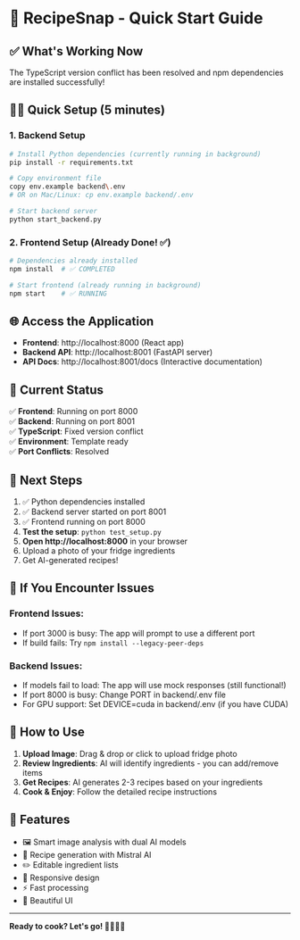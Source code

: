 # 🚀 RecipeSnap - Quick Start Guide

## ✅ What's Working Now

The TypeScript version conflict has been resolved and npm dependencies are installed successfully!

## 🏃‍♂️ Quick Setup (5 minutes)

### 1. Backend Setup
```bash
# Install Python dependencies (currently running in background)
pip install -r requirements.txt

# Copy environment file
copy env.example backend\.env
# OR on Mac/Linux: cp env.example backend/.env

# Start backend server
python start_backend.py
```

### 2. Frontend Setup (Already Done! ✅)
```bash
# Dependencies already installed
npm install  # ✅ COMPLETED

# Start frontend (already running in background)
npm start    # ✅ RUNNING
```

## 🌐 Access the Application

- **Frontend**: http://localhost:8000 (React app)
- **Backend API**: http://localhost:8001 (FastAPI server)
- **API Docs**: http://localhost:8001/docs (Interactive documentation)

## 🔧 Current Status

✅ **Frontend**: Running on port 8000  
✅ **Backend**: Running on port 8001  
✅ **TypeScript**: Fixed version conflict  
✅ **Environment**: Template ready  
✅ **Port Conflicts**: Resolved  

## 🎯 Next Steps

1. ✅ Python dependencies installed
2. ✅ Backend server started on port 8001
3. ✅ Frontend running on port 8000
4. **Test the setup**: `python test_setup.py`
5. **Open http://localhost:8000** in your browser
6. Upload a photo of your fridge ingredients
7. Get AI-generated recipes!

## 🐛 If You Encounter Issues

### Frontend Issues:
- If port 3000 is busy: The app will prompt to use a different port
- If build fails: Try `npm install --legacy-peer-deps`

### Backend Issues:
- If models fail to load: The app will use mock responses (still functional!)
- If port 8000 is busy: Change PORT in backend/.env file
- For GPU support: Set DEVICE=cuda in backend/.env (if you have CUDA)

## 📱 How to Use

1. **Upload Image**: Drag & drop or click to upload fridge photo
2. **Review Ingredients**: AI will identify ingredients - you can add/remove items
3. **Get Recipes**: AI generates 2-3 recipes based on your ingredients
4. **Cook & Enjoy**: Follow the detailed recipe instructions

## 🎉 Features

- 🖼️ Smart image analysis with dual AI models
- 🤖 Recipe generation with Mistral AI
- ✏️ Editable ingredient lists
- 📱 Responsive design
- ⚡ Fast processing
- 🎨 Beautiful UI

---

**Ready to cook? Let's go! 👨‍🍳👩‍🍳** 